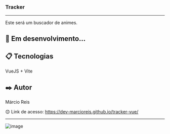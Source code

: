 ### Tracker

---

Este será um buscador de animes.

## 🚀 Em desenvolvimento...

## 📋 Tecnologias
VueJS + Vite

## ✒️ Autor
Márcio Reis

😊 Link de acesso: https://dev-marcioreis.github.io/tracker-vue/

---
![image](https://github.com/dev-marcioreis/tracker-vue/assets/122680054/14f41eeb-13e6-4f82-8f80-2b2854faf65b)


